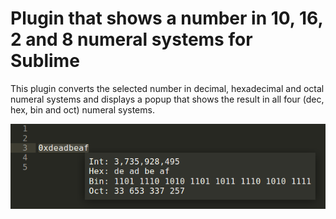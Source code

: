 # Plugin that shows a number in 10, 16, 2 and 8 numeral systems for Sublime

This plugin converts the selected number in decimal, hexadecimal and octal numeral systems and displays a popup that shows the result in all four (dec, hex, bin and oct) numeral systems.

![popup example](screenshot.png "popup example")
